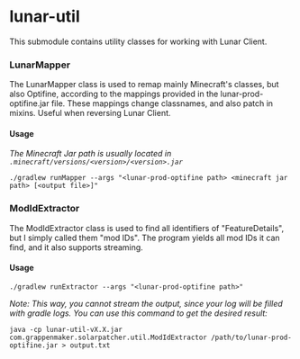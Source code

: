 # lunar-util
This submodule contains utility classes for working with Lunar Client.

### LunarMapper
The LunarMapper class is used to remap mainly Minecraft's classes, but also Optifine, according
to the mappings provided in the lunar-prod-optifine.jar file. These mappings change classnames,
and also patch in mixins. Useful when reversing Lunar Client.

#### Usage
*The Minecraft Jar path is usually located in `.minecraft/versions/<version>/<version>.jar`*
```shell
./gradlew runMapper --args "<lunar-prod-optifine path> <minecraft jar path> [<output file>]"
```

### ModIdExtractor
The ModIdExtractor class is used to find all identifiers of "FeatureDetails", but I simply called
them "mod IDs". The program yields all mod IDs it can find, and it also supports streaming.

#### Usage
```shell
./gradlew runExtractor --args "<lunar-prod-optifine path>"
```

*Note: This way, you cannot stream the output, since your log will be filled with gradle logs.
You can use this command to get the desired result:*
```shell
java -cp lunar-util-vX.X.jar com.grappenmaker.solarpatcher.util.ModIdExtractor /path/to/lunar-prod-optifine.jar > output.txt
```